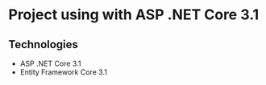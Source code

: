 # Project using with ASP .NET Core 3.1
## Technologies
- ASP .NET Core 3.1
- Entity Framework Core 3.1